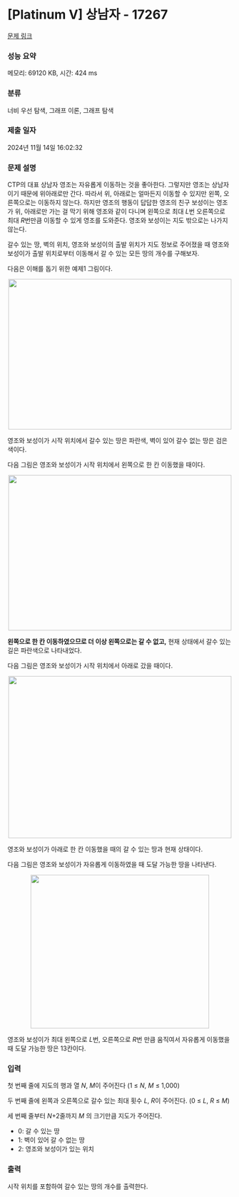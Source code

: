 # [Platinum V] 상남자 - 17267 

[문제 링크](https://www.acmicpc.net/problem/17267) 

### 성능 요약

메모리: 69120 KB, 시간: 424 ms

### 분류

너비 우선 탐색, 그래프 이론, 그래프 탐색

### 제출 일자

2024년 11월 14일 16:02:32

### 문제 설명

<p>CTP의 대표 상남자 영조는 자유롭게 이동하는 것을 좋아한다. 그렇지만 영조는 상남자이기 때문에 위아래로만 간다. 따라서 위, 아래로는 얼마든지 이동할 수 있지만 왼쪽, 오른쪽으로는 이동하지 않는다. 하지만 영조의 행동이 답답한 영조의 친구 보성이는 영조가 위, 아래로만 가는 걸 막기 위해 영조와 같이 다니며 왼쪽으로 최대 <em>L</em>번 오른쪽으로 최대 <em>R</em>번만큼 이동할 수 있게 영조를 도와준다. 영조와 보성이는 지도 밖으로는 나가지 않는다.</p>

<p>갈수 있는 땅, 벽의 위치, 영조와 보성이의 출발 위치가 지도 정보로 주어졌을 때 영조와 보성이가 출발 위치로부터 이동해서 갈 수 있는 모든 땅의 개수를 구해보자.</p>

<p>다음은 이해를 돕기 위한 예제1 그림이다.</p>

<p style="text-align: center;"><img alt="" src="https://upload.acmicpc.net/15fee471-cd34-476c-8572-cd934325c416/-/preview/" style="height: 337px; width: 500px;"></p>

<p>영조와 보성이가 시작 위치에서 갈수 있는 땅은 파란색, 벽이 있어 갈수 없는 땅은 검은색이다.</p>

<p>다음 그림은 영조와 보성이가 시작 위치에서 왼쪽으로 한 칸 이동했을 때이다.</p>

<p style="text-align: center;"><img alt="" src="https://upload.acmicpc.net/c8916dab-ab2e-45e3-8465-0820629a3d5c/-/preview/" style="height: 348px; width: 500px;"></p>

<p><strong>왼쪽으로 한 칸 이동하였으므로 더 이상 왼쪽으로는 갈 수 없고,</strong> 현재 상태에서 갈수 있는 길은 파란색으로 나타내었다.</p>

<p>다음 그림은 영조와 보성이가 시작 위치에서 아래로 갔을 때이다.</p>

<p style="text-align: center;"><img alt="" src="https://upload.acmicpc.net/9d07a586-8c16-4ebe-a2f4-b9679b497fc0/-/preview/" style="height: 363px; width: 500px;"></p>

<p>영조와 보성이가 아래로 한 칸 이동했을 때의 갈 수 있는 땅과 현재 상태이다.</p>

<p>다음 그림은 영조와 보성이가 자유롭게 이동하였을 때 도달 가능한 땅을 나타낸다.</p>

<p style="text-align: center;"><img alt="" src="https://upload.acmicpc.net/7f6bdee8-a65f-43d4-88b6-5ad0f38277d9/-/preview/" style="width: 400px; height: 344px;"></p>

<p>영조와 보성이가 최대 왼쪽으로 <em>L</em>번, 오른쪽으로 <em>R</em>번 만큼 움직여서 자유롭게 이동했을 때 도달 가능한 땅은 13칸이다.</p>

### 입력 

 <p>첫 번째 줄에 지도의 행과 열 <em>N</em>, <em>M</em>이 주어진다 (1 ≤ <em>N</em>, <em>M </em>≤ 1,000)</p>

<p>두 번째 줄에 왼쪽과 오른쪽으로 갈수 있는 최대 횟수 <em>L</em>, <em>R</em>이 주어진다. (0 ≤ <em>L</em>,<em> R</em> ≤ <em>M</em>)</p>

<p>세 번째 줄부터 <em>N</em>+2줄까지 <em>M </em>의 크기만큼 지도가 주어진다.</p>

<ul>
	<li>0: 갈 수 있는 땅</li>
	<li>1: 벽이 있어 갈 수 없는 땅</li>
	<li>2: 영조와 보성이가 있는 위치</li>
</ul>

### 출력 

 <p>시작 위치를 포함하여 갈수 있는 땅의 개수를 출력한다.</p>

